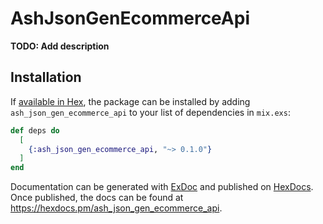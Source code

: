 # AshJsonGenEcommerceApi

**TODO: Add description**

## Installation

If [available in Hex](https://hex.pm/docs/publish), the package can be installed
by adding `ash_json_gen_ecommerce_api` to your list of dependencies in `mix.exs`:

```elixir
def deps do
  [
    {:ash_json_gen_ecommerce_api, "~> 0.1.0"}
  ]
end
```

Documentation can be generated with [ExDoc](https://github.com/elixir-lang/ex_doc)
and published on [HexDocs](https://hexdocs.pm). Once published, the docs can
be found at <https://hexdocs.pm/ash_json_gen_ecommerce_api>.

